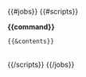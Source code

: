 {{#jobs}}
{{#scripts}}
  <summary>
    <strong>
     {{command}}
    </strong>
  </summary>

```
{{&contents}}
```
<br />
{{/scripts}}
{{/jobs}}
